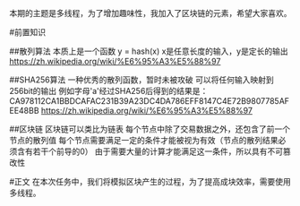 本期的主题是多线程，为了增加趣味性，我加入了区块链的元素，希望大家喜欢。


#前置知识

##散列算法
本质上是一个函数 y = hash(x)
x是任意长度的输入，y是定长的输出
https://zh.wikipedia.org/wiki/%E6%95%A3%E5%88%97

##SHA256算法
一种优秀的散列函数，暂时未被攻破
可以将任何输入映射到256bit的输出
例如字母'a'经过SHA256后得到的结果是：CA978112CA1BBDCAFAC231B39A23DC4DA786EFF8147C4E72B9807785AFEE48BB
https://zh.wikipedia.org/wiki/%E6%95%A3%E5%88%97

##区块链
区块链可以类比为链表
每个节点中除了交易数据之外，还包含了前一个节点的散列值
每个节点需要满足一定的条件才能被视为有效（节点的散列结果必须含有若干个前导的0）
由于需要大量的计算才能满足这一条件，所以具有不可篡改性


#正文
在本次任务中，我们将模拟区块产生的过程，为了提高成块效率，需要使用多线程。

